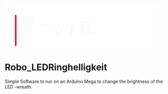 ![Name-Logo](name-logo.png)

# Robo_LEDRinghelligkeit
Simple Software to run on an Arduino Mega to change the   brightness of  the LED -wreath.
